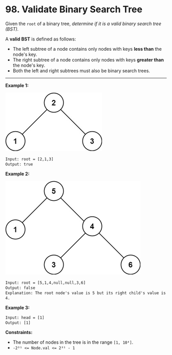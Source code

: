 # 98. Validate Binary Search Tree

Given the `root` of a binary tree, *determine if it is a valid binary search tree (BST).*

A **valid BST** is defined as follows:

* The left subtree of a node contains only nodes with keys **less than** the node's key.
* The right subtree of a node contains only nodes with keys **greater than** the node's key.
* Both the left and right subtrees must also be binary search trees.

 
---
**Example 1:**

![image](https://github.com/kevin-the-engi/leetcode-solutions/blob/master/solutions/validate-binary-search-tree/examples/tree1.jpg)
```
Input: root = [2,1,3]
Output: true
```

**Example 2:**

![image](https://github.com/kevin-the-engi/leetcode-solutions/blob/master/solutions/validate-binary-search-tree/examples/tree2.jpg)

```
Input: root = [5,1,4,null,null,3,6]
Output: false
Explanation: The root node's value is 5 but its right child's value is 4.
```

**Example 3:**

```
Input: head = [1]
Output: [1]
```

**Constraints:**

* The number of nodes in the tree is in the range `[1, 10⁴]`.
* `-2³¹ <= Node.val <= 2³¹ - 1`
